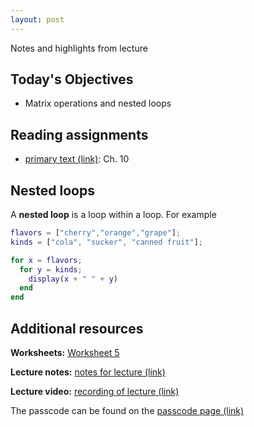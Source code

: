 ```yaml
---
layout: post
---
```


Notes and highlights from lecture

## Today's Objectives

* Matrix operations and nested loops

## Reading assignments

* <a target="_parent" href="../../../extras/textbook.pdf">primary text (link)</a>: Ch. 10

##  Nested loops

A **nested loop** is a loop within a loop.  For example

```Matlab
flavors = ["cherry","orange","grape"];
kinds = ["cola", "sucker", "canned fruit"];

for x = flavors;
  for y = kinds;
    display(x + " " + y)
  end
end
```

## Additional resources

**Worksheets:** <a target="_parent" href="https://wcasper.github.io/math107spring2021/worksheets/ws5">Worksheet 5</a>

**Lecture notes:** <a target="_parent" href="https://wcasper.github.io/math107spring2021/extras/notes/2021-04-07-Note-09-56.pdf">notes for lecture (link)</a>

**Lecture video:** <a target="_parent" href="https://fullerton.zoom.us/rec/share/m_SiuMA6ToREmoI8cvNm_L0GaDfDQ2BV63xHCVWevaeuzeD-UdodzRQMLUJo7q8Y.RhKW8kwXwv-5zf-J">recording of lecture (link)</a>

The passcode can be found on the <a target="_parent" href="https://csufullerton.instructure.com/courses/3127326/pages/video-lecture-keys">passcode page (link)</a>


